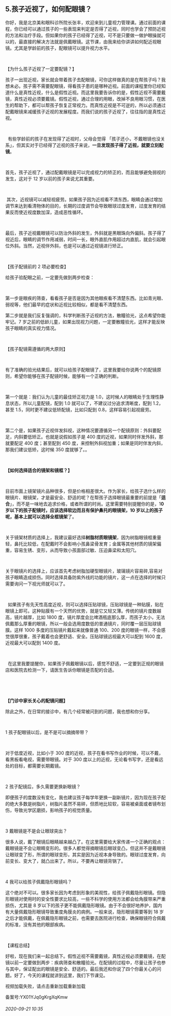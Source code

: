 ## 5.孩子近视了，如何配眼镜？
你好，我是北京美和眼科诊所院长张丰，欢迎来到儿童视力管理课。通过前面的课程，你已经可以通过孩子的一些表现来判定是否得了近视，同时也学会了预防近视的方法和治疗手段。但如果你的孩子已经得了近视，可不是只要做一做护眼操就可以的，最直接的解决方法就是佩戴眼镜。这节课，由我来给你讲讲如何配近视眼镜。尤其是学龄前的孩子，配眼镜可以提升视力水平。


 


【为什么孩子近视了一定要配镜？】


孩子一出现近视，家长就会带着孩子去配眼镜，可你这样做真的是在帮孩子吗？我想未必。孩子需不需要配眼镜，得看孩子患的是哪种近视。前面的课程里你已经知道什么是真性近视，什么是假性近视。而这里我要告诉你的是，假性近视不需要戴镜，真性近视必须要戴镜。假性近视，通过合理的用眼，改掉不良用眼习惯，在医生的帮助下，都可以帮孩子恢复正常视力。而真性近视是不可逆的，所以必须通过配戴眼镜来减缓孩子近视的发展程度。而我们说的孩子近视了，往往指的是真性近视。


 


  有些学龄前的孩子在发现得了近视时，父母会觉得 「孩子还小，不戴眼镜也没关系」，但其实对于已经得了近视的孩子来说，**一旦发现孩子得了近视，就要立刻配镜**。


  


首先，孩子近视了，通过配戴眼镜是可以完成视力的矫正的，而且能够避免弱视的发生，这对于 12 岁以前的孩子来说尤其重要。


 


 其次，近视镜可以减轻视疲劳。如果孩子因为近视看不清东西，眼睛会通过增加调节来达到看清物体的目的，长期的过度调节会导致眼球过度发育，过度发育的结果反而使近视度数加深，造成恶性循环。


  


最后，孩子近视戴眼镜可以防治外斜的发生，外斜就是黑眼珠向外偏斜。孩子得了视近后，眼睛的调节作用减弱，时间一长，眼外直肌作用超过内直肌，就会引起眼位外斜。当然，近视伴外斜，也是可以通过近视镜进行矫正。


    


【孩子配镜前的 2 项必要检查】


给孩子验配眼之前，一定要先做到两步检查：


 


第一步是眼疾的筛查，看看孩子是否是因为其他眼疾看不清楚东西。比如青光眼、弱视等，他们最早的症状和近视比较相似，都是看不清楚东西。


第二步就是我们反复强调的，科学判断孩子近视的方法，散瞳验光，这点希望你能牢记。7 岁之前的低龄儿童，如果出现视力问题，一定要散瞳验光，这样才能反映孩子眼睛的真实视力情况。


 


【孩子配镜需遵循的两大原则】


  


有了准确的验光结果后，就可以给孩子配眼镜了，这里我要给你说两个的配镜原则，希望你能够在孩子配镜时候，能够有一个正确的判断。


 


第一个就是：我们认为儿童的最佳矫正视力是 1.0，这时候人的眼睛处于生理性静息状态，所以儿童配镜，配到 1.0 就可以了，不建议过分追求清晰度，配到 1.2，甚至 1.5，同时更不建议低矫配镜，比如只配到 0.8，这样容易引起视疲劳。


 


第二个是，如果孩子近视伴发斜视，这种情况要遵循另一个配镜原则：外斜要配足，内斜要低矫正。也就是说假如孩子是 400 度的近视，如果同时伴发外斜，那就要配足 400 度；甚至配到 450 度，来控制外斜视加重；如果是同时伴发内斜，那我们建议低矫，这时候 350 度就够了。。


 


**【如何选择适合的镜架和镜框？】**


 


目前市面上镜架镜片品种很多，但是价格相差很大。作为家长，给孩子选什么样的眼镜片、眼镜架，才是最安全、舒适的呢？在帮孩子选择眼镜最重要的前提是「**适合**」，而不是一味地去追求价格，或者所谓的时尚。这里需要特别提醒你的是，1**0 岁以下的孩子配镜时，应该选择软边而且有保护鼻托的眼镜架，10 岁以上的孩子呢，基本上就可以选择全框镜架**了。


 


关于镜架材质的选择上，我建议最好选择**树脂材质眼镜架**，因为树脂眼镜框重量轻，鼻托比较低，在配戴时不会影响小孩鼻梁骨发育；金属等其他材质的镜架偏重，容易生锈、变形，从而导致小孩面部过敏、压迫鼻梁和太阳穴。


 


关于眼镜片的选择上，应该首先考虑树脂加硬型眼镜片，玻璃镜片容易碎,容易对孩子眼睛造成损伤。同时选择具备防紫外线的功能的镜片，这一点在选择的时候只需要询问一下视光师就可以了。


 


  如果孩子有先天性高度近视，则可以选择压贴球镜，压贴球镜是一种贴膜，贴在眼镜上即可。这种贴膜有一个天然的优势，就是它又轻又薄。传统的镜片度数越高，镜片越厚，比如 1800 度，镜片厚度会比啤酒瓶底那么厚，而孩子太小，无法佩戴那么厚重的眼镜，所以一般会选用度数低的普通镜片，同时覆一层压贴球镜膜。这样 1000 多度的压贴镜片戴起来就像普通 100、200 度的眼镜一样，不会感觉很厚很重，孩子戴着也会更舒适、安全。压贴球镜远视最大可以配到 1600 度，近视最大可以配到 1400 度。


 


  在这里我要提醒你，如果孩子佩戴眼镜以后，感觉不舒适，一定要到正规的眼镜店和医院去检测一下，请医生告诉你眼镜是否配的合适。


 


 


**【门诊中家长关心的配镜问题】**


除此之外，在日常的接诊中，有几个经常被问到的问题，我也想和你分享。


  


1 孩子配眼镜以后，是不是可以摘摘带带？


 


对于低度近视，比如小于 300 度的近视，孩子在看书写作业的时候，可以不戴，看黑板看电视，需要带眼镜。对于 300 度以上的近视，无论看书写字，还是看远处的目标，都需要长期戴镜。


 


2 孩子配镜后，多久需要更换新眼镜？


即便孩子的度数没有变化，我也建议孩子每学年更换一副新镜片，因为现在孩子配的绝大多数是树脂片，树脂片虽然不易碎，但质地比较软，容易被桌面或者镜布划伤，导致光学区磨损，影响孩子的视觉质量。


 


3 戴眼镜是不是会让眼球突出？


很多人说，戴了眼镜后眼睛越来越凸了。在这里需要给大家传递一个正确的观点：戴眼镜是不会让眼睛变形的。很多人都觉得摘眼镜后眼球变凸，但这并不是戴眼镜让眼球变了形，所谓的眼球变形，其实是因为近视本身导致的。眼球过度发育，向前变长、变大了，就凸出来了。所以，不要再让眼镜背锅了。


 


4 我可以给孩子佩戴隐形眼镜吗？


这个绝对不可以。很多家长因为考虑到形象的美观性，给孩子佩戴隐形眼镜。但隐形眼镜对使用时的安全性要求比较高，一些不科学的使用方法都会给角膜带来严重损伤，尤其是 8 岁以下的孩子更不能佩戴隐形眼镜。由于不会很好地养护，国内有大量佩戴隐形眼镜导致重度角膜炎的病例。一般来说，隐形眼镜需要等到 18 岁之后才能佩戴，在佩戴隐形眼镜之前，也需要去医院进行检查，确保眼镜符合佩戴的标准，没有其他的眼部疾病。


 


【课程总结】


好啦，现在我们来一起总结下。假性近视不需要戴镜，真性近视必须要戴镜，在配镜以前一定要做到两步：疾病筛查和散瞳验光。在配镜的过程中，尽量让孩子也参与其中，保证配出的眼镜是安全、舒适的。最后我还和你说了四个你最关心的问题。好了，今天的课程就讲到这里，我们下节课见。


视频加载失败，请点击重新加载重新加载
  



备案号:YX01YJq0gKrgXqKmw


###### 2020-09-21 10:35
